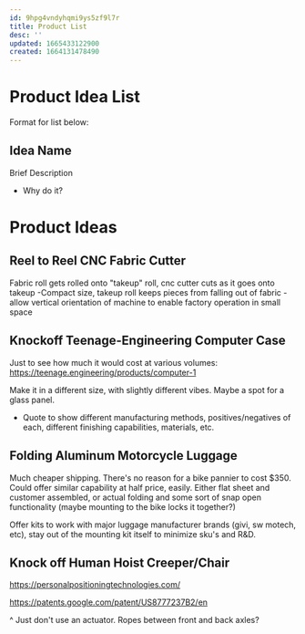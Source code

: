 ```yaml
---
id: 9hpg4vndyhqmi9ys5zf9l7r
title: Product List
desc: ''
updated: 1665433122900
created: 1664131478490
---
```


# Product Idea List
Format for list below:
## Idea Name
Brief Description
- Why do it?

# Product Ideas
## Reel to Reel CNC Fabric Cutter
Fabric roll gets rolled onto "takeup" roll, cnc cutter cuts as it goes onto takeup 
-Compact size, takeup roll keeps pieces from falling out of fabric - allow vertical orientation of machine to enable factory operation in small space

## Knockoff Teenage-Engineering Computer Case
Just to see how much it would cost at various volumes: https://teenage.engineering/products/computer-1

Make it in a different size, with slightly different vibes. Maybe a spot for a glass panel. 
- Quote to show different manufacturing methods, positives/negatives of each, different finishing capabilities, materials, etc. 

## Folding Aluminum Motorcycle Luggage
Much cheaper shipping. There's no reason for a bike pannier to cost $350. Could offer similar capability at half price, easily. Either flat sheet and customer assembled, or actual folding and some sort of snap open functionality (maybe mounting to the bike locks it together?)

Offer kits to work with major luggage manufacturer brands (givi, sw motech, etc), stay out of the mounting kit itself to minimize sku's and R&D.



## Knock off Human Hoist Creeper/Chair
https://personalpositioningtechnologies.com/

https://patents.google.com/patent/US8777237B2/en

^ Just don't use an actuator. Ropes between front and back axles?

